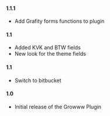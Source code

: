 #### 1.1.1
* Add Grafity forms functions to plugin

#### 1.1
* Added KVK and BTW fields
* New look for the theme fields



#### 1.1
* Switch to bitbucket

#### 1.0
* Initial release of the Growww Plugin


